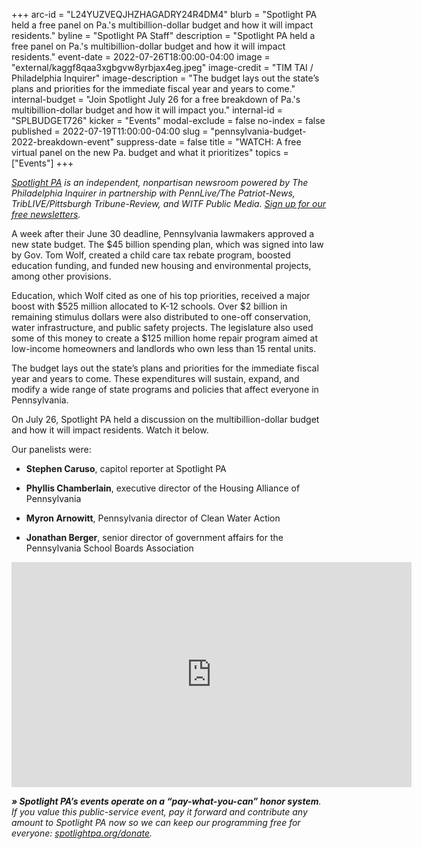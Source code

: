 +++
arc-id = "L24YUZVEQJHZHAGADRY24R4DM4"
blurb = "Spotlight PA held a free panel on Pa.'s multibillion-dollar budget and how it will impact residents."
byline = "Spotlight PA Staff"
description = "Spotlight PA held a free panel on Pa.'s multibillion-dollar budget and how it will impact residents."
event-date = 2022-07-26T18:00:00-04:00
image = "external/kaggf8qaa3xgbgvw8yrbjax4eg.jpeg"
image-credit = "TIM TAI / Philadelphia Inquirer"
image-description = "The budget lays out the state’s plans and priorities for the immediate fiscal year and years to come."
internal-budget = "Join Spotlight July 26 for a free breakdown of Pa.'s multibillion-dollar budget and how it will impact you."
internal-id = "SPLBUDGET726"
kicker = "Events"
modal-exclude = false
no-index = false
published = 2022-07-19T11:00:00-04:00
slug = "pennsylvania-budget-2022-breakdown-event"
suppress-date = false
title = "WATCH: A free virtual panel on the new Pa. budget and what it prioritizes"
topics = ["Events"]
+++

<a href="https://www.spotlightpa.org/"><i>Spotlight PA</i></a><i> is an independent, nonpartisan newsroom powered by The Philadelphia Inquirer in partnership with PennLive/The Patriot-News, TribLIVE/Pittsburgh Tribune-Review, and WITF Public Media. </i><a href="https://www.spotlightpa.org/newsletters"><i>Sign up for our free newsletters</i></a><i>.</i>

A week after their June 30 deadline, Pennsylvania lawmakers approved a new state budget. The $45 billion spending plan, which was signed into law by Gov. Tom Wolf, created a child care tax rebate program, boosted education funding, and funded new housing and environmental projects, among other provisions.

Education, which Wolf cited as one of his top priorities, received a major boost with $525 million allocated to K-12 schools. Over $2 billion in remaining stimulus dollars were also distributed to one-off conservation, water infrastructure, and public safety projects. The legislature also used some of this money to create a $125 million home repair program aimed at low-income homeowners and landlords who own less than 15 rental units.

The budget lays out the state’s plans and priorities for the immediate fiscal year and years to come. These expenditures will sustain, expand, and modify a wide range of state programs and policies that affect everyone in Pennsylvania.

On July 26, Spotlight PA held a discussion on the multibillion-dollar budget and how it will impact residents. Watch it below.

Our panelists were:

- <b>Stephen Caruso</b>, capitol reporter at Spotlight PA

- <b>Phyllis Chamberlain</b>, executive director of the Housing Alliance of Pennsylvania

- <b>Myron Arnowitt</b>, Pennsylvania director of Clean Water Action

- <b>Jonathan Berger</b>, senior director of government affairs for the Pennsylvania School Boards Association

<iframe src="https://player.vimeo.com/video/734086404?h=748c08b8e4" width="640" height="360" frameborder="0" allow="autoplay; fullscreen; picture-in-picture" allowfullscreen></iframe>

<i><b>» Spotlight PA’s events operate on a “pay-what-you-can” honor system</b></i><i>. If you value this public-service event, pay it forward and contribute any amount to Spotlight PA now so we can keep our programming free for everyone: </i><a href="http://spotlightpa.org/donate"><i>spotlightpa.org/donate</i></a><i>.</i>
